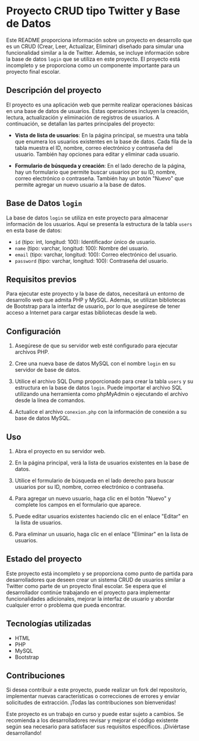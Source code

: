 # Proyecto CRUD tipo Twitter y Base de Datos 

Este README proporciona información sobre un proyecto en desarrollo que es un CRUD (Crear, Leer, Actualizar, Eliminar) diseñado para simular una funcionalidad similar a la de Twitter. Además, se incluye información sobre la base de datos `login` que se utiliza en este proyecto. El proyecto está incompleto y se proporciona como un componente importante para un proyecto final escolar.

## Descripción del proyecto

El proyecto es una aplicación web que permite realizar operaciones básicas en una base de datos de usuarios. Estas operaciones incluyen la creación, lectura, actualización y eliminación de registros de usuarios. A continuación, se detallan las partes principales del proyecto:

- **Vista de lista de usuarios**: En la página principal, se muestra una tabla que enumera los usuarios existentes en la base de datos. Cada fila de la tabla muestra el ID, nombre, correo electrónico y contraseña del usuario. También hay opciones para editar y eliminar cada usuario.

- **Formulario de búsqueda y creación**: En el lado derecho de la página, hay un formulario que permite buscar usuarios por su ID, nombre, correo electrónico o contraseña. También hay un botón "Nuevo" que permite agregar un nuevo usuario a la base de datos.

## Base de Datos `login`

La base de datos `login` se utiliza en este proyecto para almacenar información de los usuarios. Aquí se presenta la estructura de la tabla `users` en esta base de datos:

- `id` (tipo: int, longitud: 100): Identificador único de usuario.
- `name` (tipo: varchar, longitud: 100): Nombre del usuario.
- `email` (tipo: varchar, longitud: 100): Correo electrónico del usuario.
- `password` (tipo: varchar, longitud: 100): Contraseña del usuario.

## Requisitos previos

Para ejecutar este proyecto y la base de datos, necesitará un entorno de desarrollo web que admita PHP y MySQL. Además, se utilizan bibliotecas de Bootstrap para la interfaz de usuario, por lo que asegúrese de tener acceso a Internet para cargar estas bibliotecas desde la web.

## Configuración

1. Asegúrese de que su servidor web esté configurado para ejecutar archivos PHP.

2. Cree una nueva base de datos MySQL con el nombre `login` en su servidor de base de datos.

3. Utilice el archivo SQL Dump proporcionado para crear la tabla `users` y su estructura en la base de datos `login`. Puede importar el archivo SQL utilizando una herramienta como phpMyAdmin o ejecutando el archivo desde la línea de comandos.

4. Actualice el archivo `conexion.php` con la información de conexión a su base de datos MySQL.

## Uso

1. Abra el proyecto en su servidor web.

2. En la página principal, verá la lista de usuarios existentes en la base de datos.

3. Utilice el formulario de búsqueda en el lado derecho para buscar usuarios por su ID, nombre, correo electrónico o contraseña.

4. Para agregar un nuevo usuario, haga clic en el botón "Nuevo" y complete los campos en el formulario que aparece.

5. Puede editar usuarios existentes haciendo clic en el enlace "Editar" en la lista de usuarios.

6. Para eliminar un usuario, haga clic en el enlace "Eliminar" en la lista de usuarios.

## Estado del proyecto

Este proyecto está incompleto y se proporciona como punto de partida para desarrolladores que deseen crear un sistema CRUD de usuarios similar a Twitter como parte de un proyecto final escolar. Se espera que el desarrollador continúe trabajando en el proyecto para implementar funcionalidades adicionales, mejorar la interfaz de usuario y abordar cualquier error o problema que pueda encontrar.

## Tecnologías utilizadas

- HTML
- PHP
- MySQL
- Bootstrap

## Contribuciones

Si desea contribuir a este proyecto, puede realizar un fork del repositorio, implementar nuevas características o correcciones de errores y enviar solicitudes de extracción. ¡Todas las contribuciones son bienvenidas!



Este proyecto es un trabajo en curso y puede estar sujeto a cambios. Se recomienda a los desarrolladores revisar y mejorar el código existente según sea necesario para satisfacer sus requisitos específicos. ¡Diviértase desarrollando!
